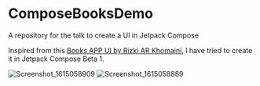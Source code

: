 # ComposeBooksDemo
A repository for the talk to create a UI in Jetpack Compose

Inspired from this [Books APP UI by Rizki AR Khomaini](https://www.uplabs.com/posts/book-app-ui-exploration-839b1065-bcb8-4e72-8a81-f83a11fa28ed), I have tried to create it in Jetpack Compose Beta 1.

![Screenshot_1615058909](https://user-images.githubusercontent.com/8867121/110302194-c9518500-801a-11eb-85b2-70b7a7fe5384.png)
![Screenshot_1615058889](https://user-images.githubusercontent.com/8867121/110302199-ca82b200-801a-11eb-8dd5-73c6bfd4a177.png)
